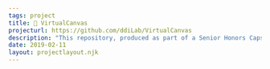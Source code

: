 ```yaml
---
tags: project
title: 🎨 VirtualCanvas
projecturl: https://github.com/ddiLab/VirtualCanvas
description: "This repository, produced as part of a Senior Honors Capstone Research project conducted by Nolan Cooper ([@barrelmaker97](https://www.github.com/barrelmaker97)) and Ryan Lewis ([@LuckierDodge](https://www.github.com/LuckierDodge)), explores the creation and use of 3D-printed trackable objects for use with Augmented Reality (AR) applications."
date: 2019-02-11
layout: projectlayout.njk
---
```

